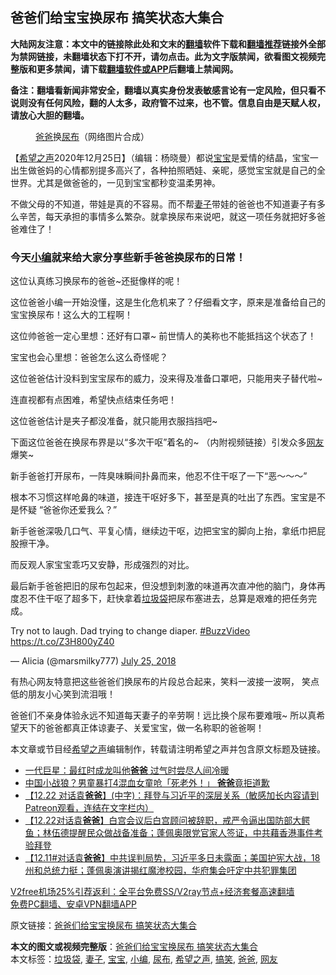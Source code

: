  <h2>爸爸们给宝宝换尿布 搞笑状态大集合</h2> <p class="notice"><b>大陆网友注意：本文中的链接除此处和文末的<a href="https://github.com/bannedbook/fanqiang" >翻墙</a>软件下载和<a href="https://github.com/killgcd/justmysocks/blob/master/README.md">翻墙推荐</a>链接外全部为禁网链接，未翻墙状态下打不开，请勿点击。此为文字版禁闻，欲看图文视频完整版和更多禁闻，请下载<a href="https://github.com/bannedbook/fanqiang">翻墙软件或APP</a>后翻墙上禁闻网。</p><p>备注：翻墙看新闻非常安全，翻墙以真实身份发表敏感言论有一定风险，但只看不说则没有任何风险，翻的人太多，政府管不过来，也不管。信息自由是天赋人权，请放心大胆的翻墙。</b></p>  <div class="entry"> <figure><figcaption><a href="https://www.bannedbook.org/bnews/tag/%e7%88%b8%e7%88%b8/" class="st_tag internal_tag" rel="tag" title="标签 爸爸 下的日志">爸爸</a>换<a href="https://www.bannedbook.org/bnews/tag/%E5%B0%BF%E5%B8%83/" class="st_tag internal_tag" rel="tag" title="标签 尿布 下的日志">尿布</a>（网络图片合成）</figcaption></figure> <p>【<span class='wp_keywordlink_affiliate'><a href="https://www.soundofhope.org" title="希望之声" target="_blank">希望之声</a></span>2020年12月25日】（编辑：杨晓曼）都说<a href="https://www.bannedbook.org/bnews/tag/%e5%ae%9d%e5%ae%9d/" class="st_tag internal_tag" rel="tag" title="标签 宝宝 下的日志">宝宝</a>是爱情的结晶，宝宝一出生做爸妈的心情都别提多高兴了，各种拍照晒娃、亲昵，感觉宝宝就是自己的全世界。尤其是做爸爸的，一见到宝宝都秒变温柔男神。</p> <p></p> <p>不做父母的不知道，带娃是真的不容易。而不帮<a href="https://www.bannedbook.org/bnews/tag/%e5%a6%bb%e5%ad%90/" class="st_tag internal_tag" rel="tag" title="标签 妻子 下的日志">妻子</a>带娃的爸爸也不知道妻子有多么辛苦，每天承担的事情多么繁杂。就拿换尿布来说吧，就这一项任务就把好多爸爸难住了！</p> <h3>今天<a href="https://www.bannedbook.org/bnews/tag/%E5%B0%8F%E7%BC%96/" class="st_tag internal_tag" rel="tag" title="标签 小编 下的日志">小编</a>就来给大家分享些新手爸爸换尿布的日常！</h3> <p>这位认真练习换尿布的爸爸~还挺像样的呢！</p> <p></p> <p>这位爸爸小编一开始没懂，这是生化危机来了？仔细看文字，原来是准备给自己的宝宝换尿布！这么大的工程啊！ </p>  <p></p> <p>这位帅爸爸一定心里想：还好有口罩~ 前世情人的美称也不能抵挡这个状态了！</p> <p>宝宝也会心里想：爸爸怎么这么奇怪呢？</p> <p></p> <p>这位爸爸估计没料到宝宝尿布的威力，没来得及准备口罩吧，只能用夹子替代啦~</p> <p>连直视都有点困难，希望快点结束任务吧！</p>  <p></p> <p>这位爸爸估计是夹子都没准备，就只能用衣服挡挡吧~</p> <p></p> <p>下面这位爸爸在换尿布界是以“多次干呕”着名的~ （内附视频链接）引发众多<a href="https://www.bannedbook.org/bnews/tag/%e7%bd%91%e5%8f%8b/" class="st_tag internal_tag" rel="tag" title="标签 网友 下的日志">网友</a>爆笑~</p> <p>新手爸爸打开尿布，一阵臭味瞬间扑鼻而来，他忍不住干呕了一下“恶～～～”</p> <p>根本不习惯这样呛鼻的味道，接连干呕好多下，甚至是真的吐出了东西。宝宝是不是怀疑 “爸爸你还爱我么？”</p>  <p>新手爸爸深吸几口气、平复心情，继续边干呕，边把宝宝的脚向上抬，拿纸巾把屁股擦干净。</p> <p>而反观人家宝宝乖巧又安静，形成强烈的对比。</p> <p>最后新手爸爸把旧的尿布包起来，但没想到刺激的味道再次直冲他的脑门，身体再度忍不住干呕了超多下，赶快拿着<a href="https://www.bannedbook.org/bnews/tag/%E5%9E%83%E5%9C%BE%E8%A2%8B/" class="st_tag internal_tag" rel="tag" title="标签 垃圾袋 下的日志">垃圾袋</a>把尿布塞进去，总算是艰难的把任务完成。</p> <p>Try not to laugh. Dad trying to change diaper. <a href="https://twitter.com/hashtag/BuzzVideo?src=hash&amp;ref_src=twsrc%5Etfw">#BuzzVideo</a> <a href="https://t.co/Z3H800yZ40">https://t.co/Z3H800yZ40</a></p> <p>— Alicia (@marsmilky777) <a href="https://twitter.com/marsmilky777/status/1021935210320093186?ref_src=twsrc%5Etfw">July 25, 2018</a></p> <p>有热心网友特意把这些爸爸们换尿布的片段总合起来，笑料一波接一波啊， 笑点低的朋友小心笑到流泪哦！</p>  <p>爸爸们不亲身体验永远不知道每天妻子的辛劳啊！远比换个尿布要难哦~ 所以真希望天下的爸爸都真正体谅妻子、关爱宝宝，做一名称职的爸爸啊！</p> <p>本文章或节目经<a href="https://www.bannedbook.org/bnews/tag/%e5%b8%8c%e6%9c%9b%e4%b9%8b%e5%a3%b0/" class="st_tag internal_tag" rel="tag" title="标签 希望之声 下的日志">希望之声</a>编辑制作，转载请注明希望之声并包含原文标题及链接。</p> <ul class='op-related-articles' title='相关阅读'> <li><a href='https://www.bannedbook.org/bnews/yule/20201226/1455240.html' target='_blank'>一代巨星：最红时成龙叫他<b>爸爸</b> 过气时尝尽人间冷暖</a></li> <li><a href='https://www.bannedbook.org/bnews/cnnews/20201223/1453100.html' target='_blank'>中国小战狼？男童暴打4混血女童呛「死老外！」 <b>爸爸</b>竟拒道歉</a></li> <li><a href='https://www.bannedbook.org/bnews/bannedvideo/20201222/1452988.html' target='_blank'>【12.22 对话袁<b>爸爸</b>】(中字)：拜登与习近平的深层关系（敏感加长内容请到Patreon观看，连结在文字栏内）</a></li> <li><a href='https://www.bannedbook.org/bnews/bannedvideo/20201222/1452667.html' target='_blank'>【12.22对话袁<b>爸爸</b>】白宫会议后白宫顾问被辞职，戒严令逼出国防部大鳄鱼；林伍德提醒民众做战备准备；蓬佩奥限党官家人签证，中共藉香港事件考验拜登</a></li> <li><a href='https://www.bannedbook.org/bnews/bannedvideo/20201211/1445712.html' target='_blank'>【12.11#对话袁<b>爸爸</b>】中共误判局势，习近平多日未露面；美国护宪大战，18州和总统力挺；蓬佩奥演讲揭红魔渗校园，华府集会吁定中共犯罪集团</a></li> </ul> <p class="texttj"> <a href="https://www.bannedbook.org/forum23/topic22702.html" target="_blank">V2free机场25%引荐返利：全平台免费SS/V2ray节点+经济套餐高速翻墙</a><br/> <a href="https://github.com/bannedbook/fanqiang/wiki/%E7%A6%81%E9%97%BB%E7%BD%91%E5%AE%89%E5%8D%93%E7%BF%BB%E5%A2%99%E6%96%B0%E9%97%BBAPP" target="_blank">免费PC翻墙、安卓VPN翻墙APP</a></p><p>原文链接：<a class="src_link"  href="https://www.soundofhope.org/post/262044" target="_blank">爸爸们给宝宝换尿布 搞笑状态大集合</a></p><a name='sharetosocial'></a>       <div><b>本文的图文或视频完整版</b>：<a href='https://www.bannedbook.org/bnews/comments/20201226/1455359.html'>爸爸们给宝宝换尿布 搞笑状态大集合</a></div>  </div><!--END ENTRY--> <div class="postfooter"> <div>本文标签：<a href="https://www.bannedbook.org/bnews/tag/%E5%9E%83%E5%9C%BE%E8%A2%8B/" rel="tag">垃圾袋</a>, <a href="https://www.bannedbook.org/bnews/tag/%e5%a6%bb%e5%ad%90/" rel="tag">妻子</a>, <a href="https://www.bannedbook.org/bnews/tag/%e5%ae%9d%e5%ae%9d/" rel="tag">宝宝</a>, <a href="https://www.bannedbook.org/bnews/tag/%E5%B0%8F%E7%BC%96/" rel="tag">小编</a>, <a href="https://www.bannedbook.org/bnews/tag/%E5%B0%BF%E5%B8%83/" rel="tag">尿布</a>, <a href="https://www.bannedbook.org/bnews/tag/%e5%b8%8c%e6%9c%9b%e4%b9%8b%e5%a3%b0/" rel="tag">希望之声</a>, <a href="https://www.bannedbook.org/bnews/tag/%E6%90%9E%E7%AC%91/" rel="tag">搞笑</a>, <a href="https://www.bannedbook.org/bnews/tag/%e7%88%b8%e7%88%b8/" rel="tag">爸爸</a>, <a href="https://www.bannedbook.org/bnews/tag/%e7%bd%91%e5%8f%8b/" rel="tag">网友</a></div>  </div><!--END POSTFOOTER--> 